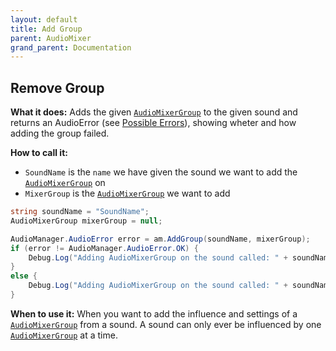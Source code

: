 ```yaml
---
layout: default
title: Add Group
parent: AudioMixer
grand_parent: Documentation
---
```


## Remove Group
**What it does:**
Adds the given [```AudioMixerGroup```](https://docs.unity3d.com/2021.2/Documentation/ScriptReference/Audio.AudioMixerGroup.html) to the given sound and returns an AudioError (see [Possible Errors](https://mathewhdyt.github.io/Unity-Audio-Manager/docs/documentation/index/#possible-errors)), showing wheter and how adding the group failed.

**How to call it:**
- ```SoundName``` is the ```name``` we have given the sound we want to add the [```AudioMixerGroup```](https://docs.unity3d.com/2021.2/Documentation/ScriptReference/Audio.AudioMixerGroup.html) on
- ```MixerGroup``` is the [```AudioMixerGroup```](https://docs.unity3d.com/2021.2/Documentation/ScriptReference/Audio.AudioMixerGroup.html) we want to add

```csharp
string soundName = "SoundName";
AudioMixerGroup mixerGroup = null;

AudioManager.AudioError error = am.AddGroup(soundName, mixerGroup);
if (error != AudioManager.AudioError.OK) {
    Debug.Log("Adding AudioMixerGroup on the sound called: " + soundName + " failed with error id: " + err);
}
else {
    Debug.Log("Adding AudioMixerGroup on the sound called: " + soundName + " succesfull");
}
```

**When to use it:**
When you want to add the influence and settings of a [```AudioMixerGroup```](https://docs.unity3d.com/2021.2/Documentation/ScriptReference/Audio.AudioMixerGroup.html) from a sound. A sound can only ever be influenced by one [```AudioMixerGroup```](https://docs.unity3d.com/2021.2/Documentation/ScriptReference/Audio.AudioMixerGroup.html) at a time.
